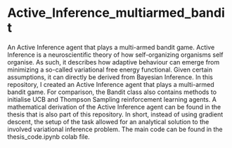 # Active_Inference_multiarmed_bandit
An Active Inference agent that plays a multi-armed bandit game. Active Inference is a neuroscientific theory of how self-organizing organisms self organise. As such, it describes how adaptive behaviour can emerge from minimizing a so-called variational free energy functional. Given certain assumptions, it can directly be derived from Bayesian Inference. 
In this repository, I created an Active Inference agent that plays a multi-armed bandit game. For comparison, the Bandit class also contains methods to initialise UCB and Thompson Sampling reinforcement learning agents. A mathematical derivation of the Active Inference agent can be found in the thesis that is also part of this repository. In short, instead of using gradient descent, the setup of the task allowed for an analytical solution to the involved variational inference problem. The main code can be found in the thesis_code.ipynb colab file.
